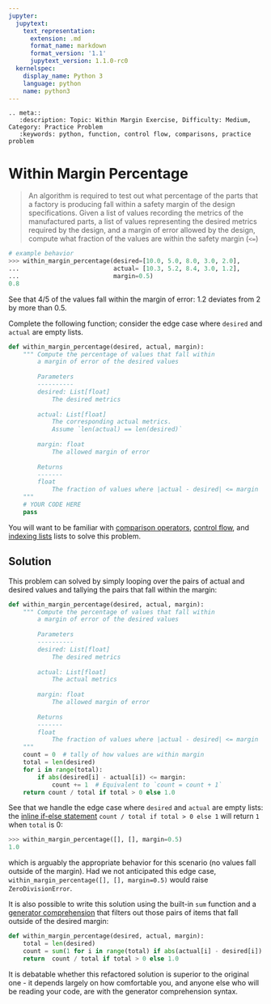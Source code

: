 ```yaml
---
jupyter:
  jupytext:
    text_representation:
      extension: .md
      format_name: markdown
      format_version: '1.1'
      jupytext_version: 1.1.0-rc0
  kernelspec:
    display_name: Python 3
    language: python
    name: python3
---
```


```raw_mimetype="text/restructuredtext"
.. meta::
   :description: Topic: Within Margin Exercise, Difficulty: Medium, Category: Practice Problem
   :keywords: python, function, control flow, comparisons, practice problem
```

<!-- #region -->
# Within Margin Percentage

>An algorithm is required to test out what percentage of the parts that a factory is producing fall within a safety margin of the design specifications. Given a list of values recording the metrics of the manufactured parts, a list of values representing the desired metrics required by the design, and a margin of error allowed by the design, compute what fraction of the values are within the safety margin (`<=`)

``` Python
# example behavior
>>> within_margin_percentage(desired=[10.0, 5.0, 8.0, 3.0, 2.0],
...                          actual= [10.3, 5.2, 8.4, 3.0, 1.2],
...                          margin=0.5)
0.8
```

See that $4/5$ of the values fall within the margin of error: $1.2$ deviates from $2$ by more than $0.5$. 

Complete the following function; consider the edge case where `desired` and `actual` are empty lists.

```python
def within_margin_percentage(desired, actual, margin):
    """ Compute the percentage of values that fall within
        a margin of error of the desired values
        
        Parameters
        ----------
        desired: List[float]
            The desired metrics
        
        actual: List[float]
            The corresponding actual metrics. 
            Assume `len(actual) == len(desired)`
        
        margin: float
            The allowed margin of error
        
        Returns
        -------
        float
            The fraction of values where |actual - desired| <= margin
    """
    # YOUR CODE HERE
    pass
```

You will want to be familiar with [comparison operators](https://www.pythonlikeyoumeanit.com/Module2_EssentialsOfPython/ConditionalStatements.html#Comparison-Operations), [control flow](https://www.pythonlikeyoumeanit.com/Module2_EssentialsOfPython/Introduction.html), and [indexing lists](https://www.pythonlikeyoumeanit.com/Module2_EssentialsOfPython/SequenceTypes.html#Introducing-Indexing-and-Slicing) lists to solve this problem.

## Solution
This problem can solved by simply looping over the pairs of actual and desired values and tallying the pairs that fall within the margin:
``` Python
def within_margin_percentage(desired, actual, margin):
    """ Compute the percentage of values that fall within
        a margin of error of the desired values
        
        Parameters
        ----------
        desired: List[float]
            The desired metrics
        
        actual: List[float]
            The actual metrics
        
        margin: float
            The allowed margin of error
        
        Returns
        -------
        float
            The fraction of values where |actual - desired| <= margin
    """
    count = 0  # tally of how values are within margin
    total = len(desired)
    for i in range(total):
        if abs(desired[i] - actual[i]) <= margin:
            count += 1  # Equivalent to `count = count + 1`
    return count / total if total > 0 else 1.0
```

See that we handle the edge case where `desired` and `actual` are empty lists: the [inline if-else statement](https://www.pythonlikeyoumeanit.com/Module2_EssentialsOfPython/ConditionalStatements.html#Inline-if-else-statements) `count / total if total > 0 else 1` will return `1` when `total` is 0: 
```python
>>> within_margin_percentage([], [], margin=0.5)
1.0
```
which is arguably the appropriate behavior for this scenario (no values fall outside of the margin). Had we not anticipated this edge case, `within_margin_percentage([], [], margin=0.5)` would raise `ZeroDivisionError`.

It is also possible to write this solution using the built-in `sum` function and a [generator comprehension](https://www.pythonlikeyoumeanit.com/Module2_EssentialsOfPython/Generators_and_Comprehensions.html#Creating-your-own-generator:-generator-comprehensions) that filters out those pairs of items that fall outside of the desired margin:

```python
def within_margin_percentage(desired, actual, margin):
    total = len(desired)
    count = sum(1 for i in range(total) if abs(actual[i] - desired[i]) <= margin)
    return  count / total if total > 0 else 1.0
```

It is debatable whether this refactored solution is superior to the original one - it depends largely on how comfortable you, and anyone else who will be reading your code, are with the generator comprehension syntax.
<!-- #endregion -->
